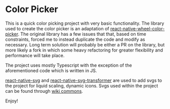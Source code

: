# Color Picker #

This is a quick color picking project with very basic functionality. The library used to create the color picker is an adaptation of [react-native-wheel-color-picker](https://www.npmjs.com/package/react-native-wheel-color-picker). The original library has a few issues that that, based on time constraints, forced me to instead duplicate the code and modify as necessary. Long term solution will probably be either a PR on the library, but more likely a fork in which some heavy refactoring for greater flexibility and performance will take place.

The project uses mostly Typescript with the exception of the aforementioned code which is written in JS.

[react-native-svg](https://github.com/react-native-svg/react-native-svg) and [react-native-svg-transformer](https://github.com/kristerkari/react-native-svg-transformer) are used to add svgs to the project for liquid scaling, dynamic icons. Svgs used within the project can be found through [wiki commons](https://commons.wikimedia.org/wiki/Main_Page).

Enjoy!